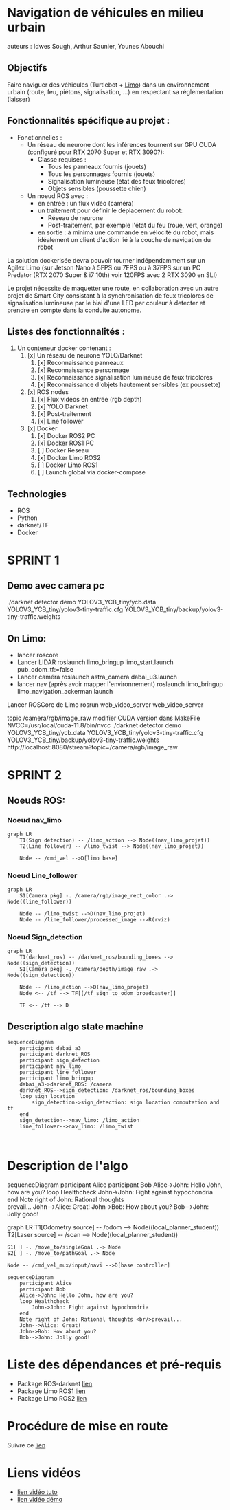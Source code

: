 # Navigation de véhicules en milieu urbain

auteurs : Idwes Sough, Arthur Saunier, Younes Abouchi

## Objectifs
Faire naviguer des véhicules (Turtlebot + [Limo](https://global.agilex.ai/products/limo)) dans un environnement urbain (route, feu, piétons, signalisation, ...) en respectant sa réglementation (laisser) 

## Fonctionnalités spécifique au projet :
- Fonctionnelles :
  - Un réseau de neurone dont les inférences tournent sur GPU CUDA (configuré pour RTX 2070 Super et RTX 3090?):
    - Classe requises :
      - Tous les panneaux fournis (jouets)
      - Tous les personnages fournis (jouets)
      - Signalisation lumineuse (état des feux tricolores)
      - Objets sensibles (poussette chien)
  - Un noeud ROS avec :
    - en entrée : un flux vidéo (caméra)
    - un traitement pour définir le déplacement du robot:
      - Réseau de neurone
      - Post-traitement, par exemple l'état du feu (roue, vert, orange)
    - en sortie : à minima une commande en vélocité du robot, mais idéalement un client d'action lié à la couche de navigation du robot 

La solution dockerisée devra pouvoir tourner indépendamment sur un Agilex Limo (sur Jetson Nano à 5FPS ou 7FPS ou à 37FPS sur un PC Predator (RTX 2070 Super & i7 10th) voir 120FPS avec 2 RTX 3090 en SLI)  

Le projet nécessite de maquetter une route, en collaboration avec un autre projet de Smart City consistant à la synchronisation de feux tricolores de signalisation lumineuse par le biai d'une LED par couleur à detecter et prendre en compte dans la conduite autonome.

## Listes des fonctionnalités :

1. Un conteneur docker contenant :
    1. [x] Un réseau de neurone YOLO/Darknet
        1. [x] Reconnaissance panneaux
        2. [x] Reconnaissance personnage
        3. [x] Reconnaissance signalisation lumineuse de feux tricolores
        4. [x] Reconnaissance d'objets hautement sensibles (ex poussette)
    2. [x] ROS nodes
        1. [x] Flux vidéos en entrée (rgb depth)
        2. [x] YOLO Darknet
        3. [x] Post-traitement
        4. [x] Line follower
    3. [x] Docker
        1. [x] Docker ROS2 PC
        2. [x] Docker ROS1 PC
        3. [ ] Docker Reseau
        4. [x] Docker Limo ROS2
        5. [ ] Docker Limo ROS1
        6. [ ] Launch global via docker-compose

## Technologies
* ROS
* Python
* darknet/TF
* Docker

# SPRINT 1

## Demo avec camera pc

./darknet detector demo YOLOV3_YCB_tiny/ycb.data YOLOV3_YCB_tiny/yolov3-tiny-traffic.cfg YOLOV3_YCB_tiny/backup/yolov3-tiny-traffic.weights

## On Limo:
- lancer roscore
- Lancer LIDAR
roslaunch limo_bringup limo_start.launch pub_odom_tf:=false
- Lancer caméra
roslaunch astra_camera dabai_u3.launch
- lancer nav (après avoir mapper l'environnement)
roslaunch limo_bringup limo_navigation_ackerman.launch

Lancer ROSCore de Limo
rosrun web_video_server web_video_server

topic
/camera/rgb/image_raw
modifier CUDA version dans MakeFile 
NVCC=/usr/local/cuda-11.8/bin/nvcc
./darknet detector demo YOLOV3_YCB_tiny/ycb.data YOLOV3_YCB_tiny/yolov3-tiny-traffic.cfg YOLOV3_YCB_tiny/backup/yolov3-tiny-traffic.weights http://localhost:8080/stream?topic=/camera/rgb/image_raw

# SPRINT 2

## Noeuds ROS:

### Noeud nav_limo

```mermaid
graph LR
    T1(Sign detection) -- /limo_action --> Node((nav_limo_projet))
    T2(Line follower) -- /limo_twist --> Node((nav_limo_projet))

    Node -- /cmd_vel -->D[limo base]
```

### Noeud Line_follower

```mermaid
graph LR
    S1[Camera pkg] -. /camera/rgb/image_rect_color .-> Node((line_follower))

    Node -- /limo_twist -->D(nav_limo_projet)
    Node -- /line_follower/processed_image -->R(rviz)
```

### Noeud Sign_detection

```mermaid
graph LR
    T1(darknet_ros) -- /darknet_ros/bounding_boxes --> Node((sign_detection))
    S1[Camera pkg] -. /camera/depth/image_raw .-> Node((sign_detection))

    Node -- /limo_action -->D(nav_limo_projet)
    Node <-- /tf --> TF[[/tf_sign_to_odom_broadcaster]]

    TF <-- /tf --> D
```

## Description algo state machine

```mermaid
sequenceDiagram
    participant dabai_a3
    participant darknet_ROS
    participant sign_detection
    participant nav_limo
    participant line_follower
    participant limo_bringup
    dabai_a3->darknet_ROS: /camera
    darknet_ROS-->sign_detection: /darknet_ros/bounding_boxes
    loop sign location
        sign_detection->sign_detection: sign location computation and tf
    end
    sign_detection-->nav_limo: /limo_action
    line_follower-->nav_limo: /limo_twist

    
```


 # Description de l'algo


sequenceDiagram
    participant Alice
    participant Bob
    Alice->John: Hello John, how are you?
    loop Healthcheck
        John->John: Fight against hypochondria
    end
    Note right of John: Rational thoughts <br/>prevail...
    John-->Alice: Great!
    John->Bob: How about you?
    Bob-->John: Jolly good!




graph LR
    T1[Odometry source] -- /odom --> Node((local_planner_student))
    T2[Laser source] -- /scan --> Node((local_planner_student))

    S1[ ] -. /move_to/singleGoal .-> Node
    S2[ ] -. /move_to/pathGoal .-> Node

    Node -- /cmd_vel_mux/input/navi -->D[base controller]

```mermaid
sequenceDiagram
    participant Alice
    participant Bob
    Alice->John: Hello John, how are you?
    loop Healthcheck
        John->John: Fight against hypochondria
    end
    Note right of John: Rational thoughts <br/>prevail...
    John-->Alice: Great!
    John->Bob: How about you?
    Bob-->John: Jolly good!
```
# Liste des dépendances et pré-requis

- Package ROS-darknet [lien](https://github.com/leggedrobotics/darknet_ros)
- Package Limo ROS1 [lien](https://github.com/agilexrobotics/limo_ros)
- Package Limo ROS2 [lien](https://github.com/agilexrobotics/limo_ros2)

# Procédure de mise en route

Suivre ce [lien](ROS1/ROS1_ws/README.md)

# Liens vidéos
- [lien vidéo tuto](https://drive.google.com/file/d/1eBB9-hhdBYfWyYRdyZxVa7c_rNDUIWgx/view?usp=share_link)
- [lien vidéo démo]()